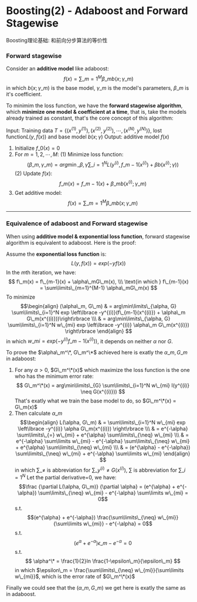 # Boosting(2) - Adaboost and Forward Stagewise


Boosting理论基础: 和前向分步算法的等价性

<!--more-->

### Forward stagewise
Consider an **additive model** like adaboost:
$$
f(x) = \sum\limits\_{m=1}^M \beta\_m b(x; \gamma\_m)
$$
in which $b(x; \gamma\_m)$ is the base model, $\gamma\_m$ is the model's parameters, $\beta\_m$ is it's coefficient.

To minimim the loss function, we have the **forward stagewise algorithm**, which **minimize one model & coefficient at a time**, that is, take the models already trained as constant, that's the core concept of this algorithm:

Input: Training data $T = \lbrace (x^{(1)}, y^{(1)}), (x^{(2)}, y^{(2)}), \cdots,  (x^{(N)}, y^{(N)}) \rbrace$, lost function$L(y, f(x))$ and base model $b(x; \gamma)$
Output: additive model $f(x)$
1. Initialize $f\_0(x) = 0$
2. For $m = 1,2,\cdots,M$:
    (1) Minimize loss function:
    $$  (\beta\_m, \gamma\_m) = arg\min\limits\_{\beta, \gamma} \sum\limits\_{i=1}^N L(y^{(i)}, f\_{m-1}(x^{(i)}) + \beta b(x^{(i)};\gamma)) $$
    (2) Update $f(x)$:
    $$ f\_m(x) = f\_{m-1}(x) + \beta\_m b(x^{(i)};\gamma\_m)$$
3. Get additive model:
    $$ f(x) = \sum\limits\_{m=1}^M \beta\_m b(x; \gamma\_m) $$

---
### Equivalence of adaboost and Forward stagewise
When using **additive model & exponential loss function**, forward stagewise algorithm is equivalent to adaboost. Here is the proof:

Assume the **exponential loss function** is:
$$ L(y, f(x)) = exp(-yf(x)) $$
In the $m$th iteration, we have:
$$
f\_m(x) = f\_{m-1}(x) + \alpha\_mG\_m(x), \\\
\text{in which } f\_{m-1}(x) = \sum\limits\_{m=1}^{M-1} \alpha\_mG\_m(x)
$$
To minimize
$$\begin{align}
(\alpha\_m, G\_m) & = arg\min\limits\_{\alpha, G} \sum\limits\_{i=1}^N exp \left\lbrace -y^{(i)}(f\_{m-1}(x^{(i)}) + \alpha\_m G\_m(x^{(i)}))\right\rbrace \\\
& = arg\min\limits\_{\alpha, G} \sum\limits\_{i=1}^N w\_{mi} exp \left\lbrace -y^{(i)} \alpha\_m G\_m(x^{(i)}) \right\rbrace
\end{align}
$$
in which $w\_{mi} = exp(-y^{(i)} f\_{m-1}(x^{(i)}))$, it depends on neither $\alpha$ nor $G$.

To prove the $\alpha\_m^\*, G\_m^\*$ achieved here is exatly the $\alpha\_m, G\_m$ in adaboost:

1. For any $\alpha > 0$, $G\_m^\*(x)$ which maximize the loss function is the one who has the minimum error rate:
$$
G\_m^\*(x) =  arg\min\limits\_{G} \sum\limits\_{i=1}^N w\_{mi} I(y^{(i)} \neq G(x^{(i)}))
$$
That's exatly what we train the base model to do, so $G\_m^\*(x) = G\_m(x)$
2. Then calculate $\alpha\_m$
 $$\begin{align} 
 L(\alpha, G\_m) & =  \sum\limits\_{i=1}^N w\_{mi} exp \left\lbrace -y^{(i)} \alpha G\_m(x^{(i)}) \right\rbrace \\\
 & = e^{-\alpha} \sum\limits\_{=} w\_{mi}  + e^{\alpha} \sum\limits\_{\neq} w\_{mi} \\\
 & = e^{-\alpha} \sum\limits w\_{mi} - e^{-\alpha} \sum\limits\_{\neq} w\_{mi} + e^{\alpha} \sum\limits\_{\neq} w\_{mi} \\\
 & = (e^{\alpha} - e^{-\alpha}) \sum\limits\_{\neq} w\_{mi} + e^{-\alpha} \sum\limits w\_{mi}
 \end{align} $$
 in which $\sum\limits\_{\neq}$ is abbreviation for $\sum\limits\_{y^{(i)} \neq G(x^{(i)})}$, $\sum$ is abbreviation for $\sum\limits\_{i=1}^N$
Let the partial derivative=0, we have:
$$\frac {\partial L(\alpha, G\_m)} {\partial \alpha} = (e^{\alpha} + e^{-\alpha}) \sum\limits\_{\neq} w\_{mi} - e^{-\alpha} \sum\limits w\_{mi} = 0$$
s.t. $$(e^{\alpha} + e^{-\alpha}) \frac{\sum\limits\_{\neq} w\_{mi}}{\sum\limits w\_{mi}} - e^{-\alpha}  = 0$$
s.t. $$(e^{\alpha} + e^{-\alpha}) \epsilon\_m - e^{-\alpha}  = 0$$
s.t. $$ \alpha^\* = \frac{1}{2}ln \frac{1-\epsilon\_m}{\epsilon\_m} $$
in which $\epsilon\_m = \frac{\sum\limits\_{\neq} w\_{mi}}{\sum\limits w\_{mi}}$, which is the error rate of $G\_m^\*(x)$

Finally we could see that the $(\alpha\_m, G\_m)$ we get here is exatly the same as in adaboost.
